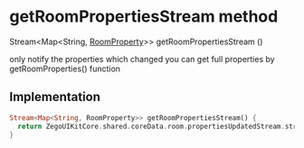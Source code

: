


# getRoomPropertiesStream method








Stream&lt;Map&lt;String, [RoomProperty](../../zego_uikit_prebuilt_live_audio_room/RoomProperty-class.md)>> getRoomPropertiesStream
()





<p>only notify the properties which changed
you can get full properties by getRoomProperties() function</p>



## Implementation

```dart
Stream<Map<String, RoomProperty>> getRoomPropertiesStream() {
  return ZegoUIKitCore.shared.coreData.room.propertiesUpdatedStream.stream;
}
```







